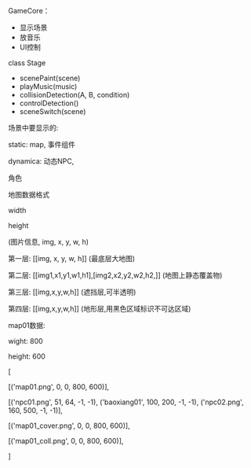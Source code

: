 GameCore：

- 显示场景
- 放音乐
- UI控制

class Stage

- scenePaint(scene)
- playMusic(music)
- collisionDetection(A, B, condition)
- controlDetection()
- sceneSwitch(scene)



场景中要显示的:

static: map, 事件组件

dynamica: 动态NPC,



角色



地图数据格式

width

height

(图片信息, img, x, y, w, h)

第一层: [[img, x, y, w, h]] (最底层大地图)

第二层: [[img1,x1,y1,w1,h1],[img2,x2,y2,w2,h2,]] (地图上静态覆盖物)

第三层: [[img,x,y,w,h]] (遮挡层,可半透明)

第四层: [[img,x,y,w,h]] (地形层,用黑色区域标识不可达区域)



map01数据:

wight: 800

height: 600

[

[('map01.png', 0, 0, 800, 600)],

[('npc01.png', 51, 64, -1, -1), ('baoxiang01', 100, 200, -1, -1), ('npc02.png', 160, 500, -1, -1)],

[('map01_cover.png', 0, 0, 800, 600)],

[('map01_coll.png', 0, 0, 800, 600)],

]